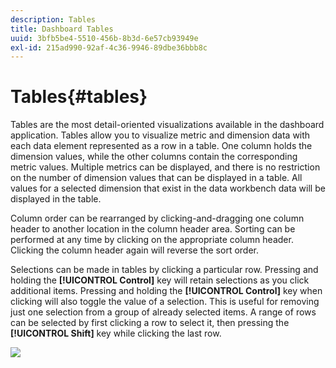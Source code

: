 ```yaml
---
description: Tables
title: Dashboard Tables
uuid: 3bfb5be4-5510-456b-8b3d-6e57cb93949e
exl-id: 215ad990-92af-4c36-9946-89dbe36bbb8c
---
```

# Tables{#tables}

Tables are the most detail-oriented visualizations available in the dashboard application. Tables allow you to visualize metric and dimension data with each data element represented as a row in a table. One column holds the dimension values, while the other columns contain the corresponding metric values. Multiple metrics can be displayed, and there is no restriction on the number of dimension values that can be displayed in a table. All values for a selected dimension that exist in the data workbench data will be displayed in the table.

Column order can be rearranged by clicking-and-dragging one column header to another location in the column header area. Sorting can be performed at any time by clicking on the appropriate column header. Clicking the column header again will reverse the sort order.

Selections can be made in tables by clicking a particular row. Pressing and holding the **[!UICONTROL Control]** key will retain selections as you click additional items. Pressing and holding the **[!UICONTROL Control]** key when clicking will also toggle the value of a selection. This is useful for removing just one selection from a group of already selected items. A range of rows can be selected by first clicking a row to select it, then pressing the **[!UICONTROL Shift]** key while clicking the last row.

![](assets/table.png)
